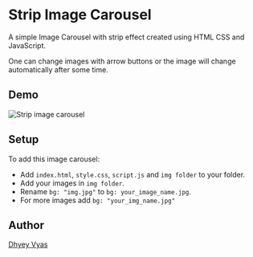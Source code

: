 # Strip Image Carousel

A simple Image Carousel with strip effect created using HTML CSS and JavaScript.

One can change images with arrow buttons or the image will change automatically after some time.

## Demo

![Strip image carousel](Demo.gif)

## Setup

To add this image carousel:
  - Add `index.html`, `style.css`, `script.js` and `img folder` to your folder.
  - Add your images in `img folder`.
  - Rename `bg: "img.jpg"` to `bg: your_image_name.jpg`.
  - For more images add `bg: "your_img_name.jpg"`

## Author

[Dhyey Vyas](https://github.com/Dhyey17)
